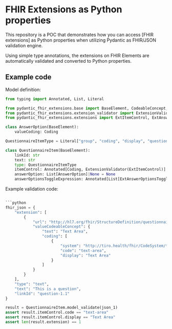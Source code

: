 # FHIR Extensions as Python properties

This repository is a POC that demonstrates how you can access [FHIR extensions] as Python properties when utilizing Pydantic as FHIR/JSON validation engine.

Using simple type annotations, the extensions on FHIR Elements are automatically validated and converted to Python properties.

## Example code

Model definition:

```python
from typing import Annotated, List, Literal

from pydantic_fhir_extensions.base import BaseElement, CodeableConcept, Coding, Expression
from pydantic_fhir_extensions.extension_validator import ExtensionValidator
from pydantic_fhir_extensions.extensions import ExtItemControl, ExtAnswerOptionsToggleExpression

class AnswerOption(BaseElement):
    valueCoding: Coding

QuestionnaireItemType = Literal["group", "coding", "display", "question", "boolean", "decimal", "integer", "date", "dateTime", "time", "string", "text", "url", "coding" "attachment", "reference", "quantity"]

class QuestionnaireItem(BaseElement):
    linkId: str
    text: str
    type: QuestionnaireItemType
    itemControl: Annotated[Coding, ExtensionValidator(ExtItemControl)]
    answerOption: List[AnswerOption]|None = None
    answerOptionsToggleExpression: Annotated[List[ExtAnswerOptionsToggleExpression], ExtensionValidator(ExtAnswerOptionsToggleExpression)]
```

Example validation code:

```python

```python
fhir_json = {
    "extension": [
        {
            "url": "http://hl7.org/fhir/StructureDefinition/questionnaire-itemControl",
            "valueCodeableConcept": {
                "text": "Text Area",
                "coding": [
                    {
                        "system": "http://tiro.health/fhir/CodeSystem/tiro-questionnaire-item-control",
                        "code": "text-area",
                        "display": "Text Area"
                    }
                ]
            }
        }
    ],
    "type": "text",
    "text": "This is a question",
    "linkId": "question-1.1"
}

result = QuestionnaireItem.model_validate(json_1)
assert result.itemControl.code == "text-area"
assert result.itemControl.display == "Text Area"
assert len(result.extension) == 1
```
